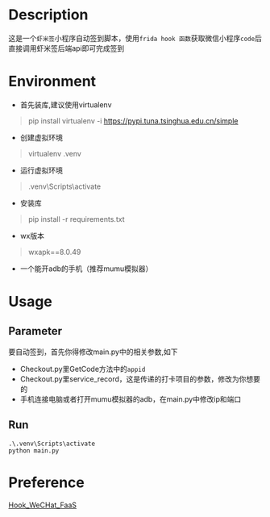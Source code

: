 # Description
这是一个`虾米签`小程序自动签到脚本，使用`frida hook 函数`获取微信小程序`code`后直接调用虾米签后端api即可完成签到

# Environment
- 首先装库,建议使用virtualenv
> pip install virtualenv -i https://pypi.tuna.tsinghua.edu.cn/simple

- 创建虚拟环境
> virtualenv .venv

- 运行虚拟环境
> .venv\Scripts\activate

- 安装库
> pip install -r requirements.txt

- wx版本
>wxapk==8.0.49

- 一个能开adb的手机（推荐mumu模拟器）

# Usage
## Parameter
要自动签到，首先你得修改main.py中的相关参数,如下
- Checkout.py里GetCode方法中的`appid`
- Checkout.py里service_record，这是传递的打卡项目的参数，修改为你想要的
- 手机连接电脑或者打开mumu模拟器的adb，在main.py中修改ip和端口
## Run
```
.\.venv\Scripts\activate
python main.py
```

# Preference
[Hook_WeCHat_FaaS](https://github.com/FourTwooo/Hook_WeChat_FaaS)

